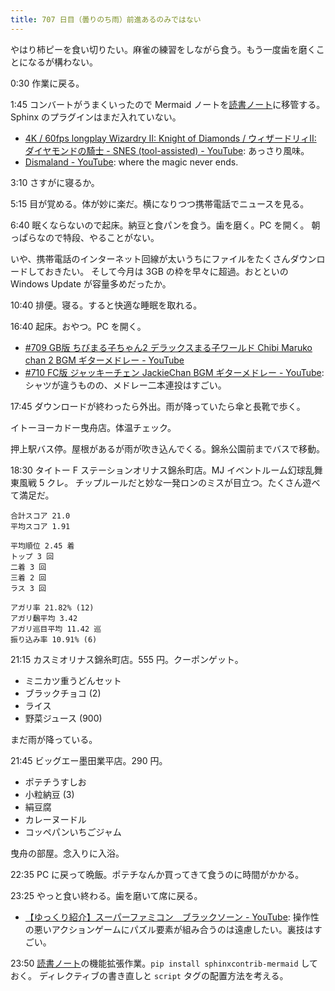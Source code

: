 ```yaml
---
title: 707 日目（曇りのち雨）前進あるのみではない
---
```


やはり柿ピーを食い切りたい。麻雀の練習をしながら食う。もう一度歯を磨くことになるが構わない。

0:30 作業に戻る。

1:45 コンバートがうまくいったので Mermaid ノートを[読書ノート][note]に移管する。
Sphinx のプラグインはまだ入れていない。

* [4K / 60fps longplay Wizardry II: Knight of Diamonds / ウィザードリィII: ダイヤモンドの騎士 - SNES (tool-assisted) - YouTube](https://www.youtube.com/watch?v=-yK-ymeZ9_M):
  あっさり風味。
* [Dismaland - YouTube](https://www.youtube.com/watch?v=V2NG-MgHqEk):
  where the magic never ends.

3:10 さすがに寝るか。

5:15 目が覚める。体が妙に楽だ。横になりつつ携帯電話でニュースを見る。

6:40 眠くならないので起床。納豆と食パンを食う。歯を磨く。PC を開く。
朝っぱらなので特段、やることがない。

いや、携帯電話のインターネット回線が太いうちにファイルをたくさんダウンロードしておきたい。
そして今月は 3GB の枠を早々に超過。おとといの Windows Update が容量多めだったか。

10:40 排便。寝る。すると快適な睡眠を取れる。

16:40 起床。おやつ。PC を開く。

* [&#x23;709 GB版 ちびまる子ちゃん2 デラックスまる子ワールド Chibi Maruko chan 2 BGM ギターメドレー - YouTube](https://www.youtube.com/watch?v=mNJqbnytbDQ)
* [&#x23;710 FC版 ジャッキーチェン JackieChan BGM ギターメドレー - YouTube](https://www.youtube.com/watch?v=GPX-e6EfSkY):
  シャツが違うものの、メドレー二本連投はすごい。

17:45 ダウンロードが終わったら外出。雨が降っていたら傘と長靴で歩く。

イトーヨーカドー曳舟店。体温チェック。

押上駅バス停。屋根があるが雨が吹き込んでくる。錦糸公園前までバスで移動。

18:30 タイトー F ステーションオリナス錦糸町店。MJ イベントルーム幻球乱舞東風戦 5 クレ。
チップルールだと妙な一発ロンのミスが目立つ。たくさん遊べて満足だ。

```text
合計スコア 21.0
平均スコア 1.91

平均順位 2.45 着
トップ 3 回
二着 3 回
三着 2 回
ラス 3 回

アガリ率 21.82% (12)
アガリ飜平均 3.42
アガリ巡目平均 11.42 巡
振り込み率 10.91% (6)
```

21:15 カスミオリナス錦糸町店。555 円。クーポンゲット。

* ミニカツ重うどんセット
* ブラックチョコ (2)
* ライス
* 野菜ジュース (900)

まだ雨が降っている。

21:45 ビッグエー墨田業平店。290 円。

* ポテチうすしお
* 小粒納豆 (3)
* 絹豆腐
* カレーヌードル
* コッペパンいちごジャム

曳舟の部屋。念入りに入浴。

22:35 PC に戻って晩飯。ポテチなんか買ってきて食うのに時間がかかる。

23:25 やっと食い終わる。歯を磨いて席に戻る。

* [【ゆっくり紹介】スーパーファミコン　ブラックソーン - YouTube](https://www.youtube.com/watch?v=3takWUnqYrQ):
  操作性の悪いアクションゲームにパズル要素が組み合うのは遠慮したい。裏技はすごい。

23:50 [読書ノート][note]の機能拡張作業。`pip install sphinxcontrib-mermaid` しておく。
ディレクティブの書き直しと `script` タグの配置方法を考える。

[note]: https://showa-yojyo.github.io/notebook/
